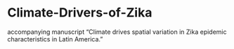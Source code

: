 # Climate-Drivers-of-Zika
accompanying manuscript “Climate drives spatial variation in Zika epidemic characteristics in Latin America.”
